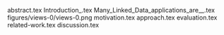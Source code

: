 abstract.tex
Introduction_.tex
Many_Linked_Data_applications_are__.tex
figures/views-0/views-0.png
motivation.tex
approach.tex
evaluation.tex
related-work.tex
discussion.tex